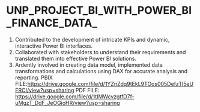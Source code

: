  # UNP_PROJECT_BI_WITH_POWER_BI_FINANCE_DATA_
 1. Contributed to the development of intricate KPIs and dynamic, interactive Power BI interfaces.
2. Collaborated with stakeholders to understand their requirements and translated them into effective Power Bl solutions.
3. Ardently involved in creating data model, implemented data transformations and calculations using DAX for accurate analysis and reporting.
PBIX FILE:https://drive.google.com/file/d/1YZnZdq9tEkL9TOos005DefzTl5eUFRCI/view?usp=sharing
PDF FILE: https://drive.google.com/file/d/1tIMWcvzgtfD7f-uMgzT_DdF_JeOGioHR/view?usp=sharing
